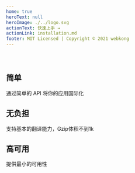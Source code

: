 ```yaml
---
home: true
heroText: null
heroImage: ./../logo.svg
actionText: 快速上手 →
actionLink: installation.md
footer: MIT Licensed | Copyright © 2021 webkong
---
```


<div class="github" style="text-align:center; padding: 0 0 24px 0;">
  <sponsor-button />
</div>

<div class="features">
  <div class="feature">
    <h2>简单</h2>
    <p>通过简单的 API 将你的应用国际化</p>
  </div>
  <div class="feature">
    <h2>无负担</h2>
    <p>支持基本的翻译能力，Gzip体积不到1k</p>
  </div>
  <div class="feature">
    <h2>高可用</h2>
    <p>提供最小的可用性</p>
  </div>
</div>
